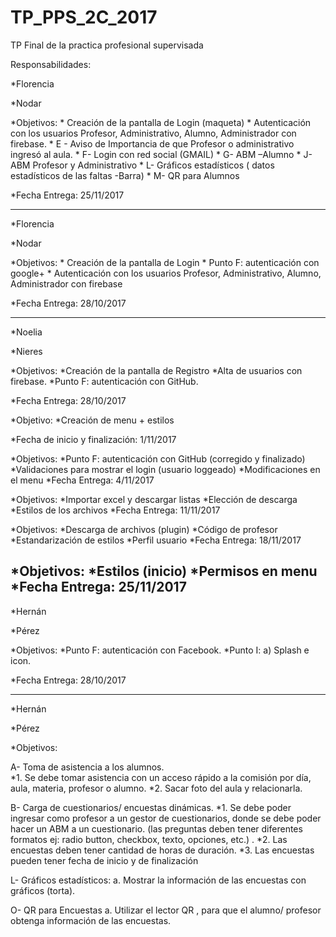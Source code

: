 # TP_PPS_2C_2017
TP Final de la practica profesional supervisada

Responsabilidades:

*Florencia

*Nodar

*Objetivos:
    * Creación de la pantalla de Login (maqueta)
    * Autenticación con los usuarios Profesor, Administrativo, Alumno, Administrador con firebase. 
    * E - Aviso de Importancia de que Profesor o administrativo ingresó al aula.
    * F- Login con red social (GMAIL)
    * G- ABM –Alumno
    * J- ABM Profesor y Administrativo
    * L- Gráficos estadísticos ( datos estadísticos de las faltas -Barra)
    * M- QR para Alumnos
    
*Fecha Entrega: 25/11/2017



--------------------------------------------------------------------------------------
*Florencia

*Nodar

*Objetivos:
    * Creación de la pantalla de Login
    * Punto F: autenticación con google+
    * Autenticación con los usuarios Profesor, Administrativo, Alumno, Administrador con firebase
    
*Fecha Entrega: 28/10/2017
    
--------------------------------------------------------------------------------------
*Noelia

*Nieres

*Objetivos:
    *Creación de la pantalla de Registro
    *Alta de usuarios con firebase.
    *Punto F: autenticación con GitHub.
    
*Fecha Entrega: 28/10/2017

*Objetivo:
    *Creación de menu + estilos
    
*Fecha de inicio y finalización: 1/11/2017

*Objetivos:
   *Punto F: autenticación con GitHub (corregido y finalizado)
   *Validaciones para mostrar el login (usuario loggeado)
   *Modificaciones en el menu
*Fecha Entrega: 4/11/2017

*Objetivos:
   *Importar excel y descargar listas
   *Elección de descarga 
   *Estilos de los archivos
*Fecha Entrega: 11/11/2017

*Objetivos:
   *Descarga de archivos (plugin)
   *Código de profesor 
   *Estandarización de estilos
   *Perfil usuario
*Fecha Entrega: 18/11/2017

*Objetivos:
   *Estilos (inicio)
   *Permisos en menu
*Fecha Entrega: 25/11/2017
---------------------------------------------------------------------------------------
*Hernán

*Pérez

*Objetivos:
    *Punto F: autenticación con Facebook.
    *Punto I: a) Splash e icon.
    
*Fecha Entrega: 28/10/2017

---------------------------------------------------------------------------------------

*Hernán

*Pérez

*Objetivos:

  A- Toma de asistencia a los alumnos.  
  *1. Se debe tomar asistencia con un acceso rápido a la comisión por día, aula, materia, profesor o 
	  alumno. 
  *2. Sacar foto del aula y relacionarla. 
  
  B- Carga de cuestionarios/ encuestas  dinámicas. 
  *1. Se debe poder ingresar como profesor a un gestor de cuestionarios, donde se debe poder hacer 
      un ABM a un cuestionario. (las preguntas deben tener diferentes formatos ej: radio button, 
      checkbox, texto, opciones, etc.) . 
  *2. Las encuestas deben  tener  cantidad de horas de duración. 
  *3. Las encuestas pueden tener fecha de inicio y de finalización 

  L- Gráficos estadísticos: 
  a. Mostrar la información de las encuestas con gráficos (torta). 
  
  O- QR para Encuestas 
  a. Utilizar el lector QR , para que el alumno/ profesor obtenga información de las encuestas. 
